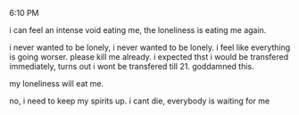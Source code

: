 
6:10 PM

i can feel an intense void eating me, the loneliness is eating me again.

i never wanted to be lonely, i never wanted to be lonely. i feel like everything is going worser. please kill me already.
i expected thst i would be transfered immediately, turns out i wont be transfered till 21. goddamned this.

my loneliness will eat me.

no, i need to keep my spirits up. i cant die, everybody is waiting for me